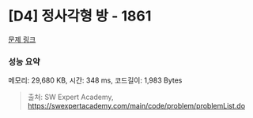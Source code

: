 # [D4] 정사각형 방 - 1861 

[문제 링크](https://swexpertacademy.com/main/code/problem/problemDetail.do?contestProbId=AV5LtJYKDzsDFAXc) 

### 성능 요약

메모리: 29,680 KB, 시간: 348 ms, 코드길이: 1,983 Bytes



> 출처: SW Expert Academy, https://swexpertacademy.com/main/code/problem/problemList.do